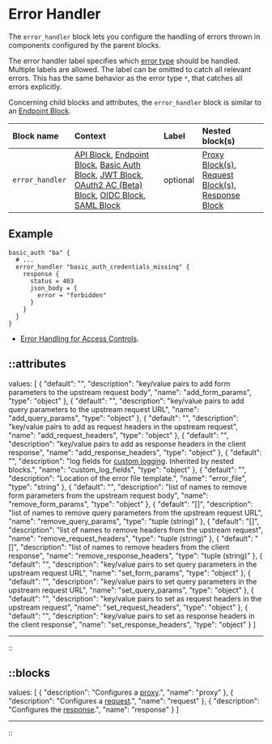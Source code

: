 # Error Handler

The `error_handler` block lets you configure the handling of errors thrown in components configured by the parent blocks.

The error handler label specifies which [error type](/configuration/error-handling#error-types) should be handled. Multiple labels are allowed. The label can be omitted to catch all relevant errors. This has the same behavior as the error type `*`, that catches all errors explicitly.

Concerning child blocks and attributes, the `error_handler` block is similar to an [Endpoint Block](/configuration/block/endpoint).

| Block name  |Context|Label|Nested block(s)|
| :-----------| :-----------| :-----------| :-----------|
| `error_handler` | [API Block](/configuration/block/api), [Endpoint Block](/configuration/block/endpoint), [Basic Auth Block](/configuration/block/basic_auth), [JWT Block](/configuration/block/jwt), [OAuth2 AC (Beta) Block](/configuration/block/beta_oauth2), [OIDC Block](/configuration/block/oidc), [SAML Block](/configuration/block/saml) | optional | [Proxy Block(s)](/configuration/block/proxy),  [Request Block(s)](/configuration/block/request), [Response Block](/configuration/block/response) |

## Example

```hcl
basic_auth "ba" {
  # ...
  error_handler "basic_auth_credentials_missing" {
    response {
      status = 403
      json_body = {
        error = "forbidden"
      }
    }
  }
}
```

- [Error Handling for Access Controls](https://github.com/avenga/couper-examples/blob/master/error-handling-ba/README.md).

::attributes
---
values: [
  {
    "default": "",
    "description": "key/value pairs to add form parameters to the upstream request body",
    "name": "add_form_params",
    "type": "object"
  },
  {
    "default": "",
    "description": "key/value pairs to add query parameters to the upstream request URL",
    "name": "add_query_params",
    "type": "object"
  },
  {
    "default": "",
    "description": "key/value pairs to add as request headers in the upstream request",
    "name": "add_request_headers",
    "type": "object"
  },
  {
    "default": "",
    "description": "key/value pairs to add as response headers in the client response",
    "name": "add_response_headers",
    "type": "object"
  },
  {
    "default": "",
    "description": "log fields for [custom logging](/observation/logging#custom-logging). Inherited by nested blocks.",
    "name": "custom_log_fields",
    "type": "object"
  },
  {
    "default": "",
    "description": "Location of the error file template.",
    "name": "error_file",
    "type": "string"
  },
  {
    "default": "",
    "description": "list of names to remove form parameters from the upstream request body",
    "name": "remove_form_params",
    "type": "object"
  },
  {
    "default": "[]",
    "description": "list of names to remove query parameters from the upstream request URL",
    "name": "remove_query_params",
    "type": "tuple (string)"
  },
  {
    "default": "[]",
    "description": "list of names to remove headers from the upstream request",
    "name": "remove_request_headers",
    "type": "tuple (string)"
  },
  {
    "default": "[]",
    "description": "list of names to remove headers from the client response",
    "name": "remove_response_headers",
    "type": "tuple (string)"
  },
  {
    "default": "",
    "description": "key/value pairs to set query parameters in the upstream request URL",
    "name": "set_form_params",
    "type": "object"
  },
  {
    "default": "",
    "description": "key/value pairs to set query parameters in the upstream request URL",
    "name": "set_query_params",
    "type": "object"
  },
  {
    "default": "",
    "description": "key/value pairs to set as request headers in the upstream request",
    "name": "set_request_headers",
    "type": "object"
  },
  {
    "default": "",
    "description": "key/value pairs to set as response headers in the client response",
    "name": "set_response_headers",
    "type": "object"
  }
]

---
::

::blocks
---
values: [
  {
    "description": "Configures a [proxy](/configuration/block/proxy).",
    "name": "proxy"
  },
  {
    "description": "Configures a [request](/configuration/block/request).",
    "name": "request"
  },
  {
    "description": "Configures the [response](/configuration/block/response).",
    "name": "response"
  }
]

---
::
